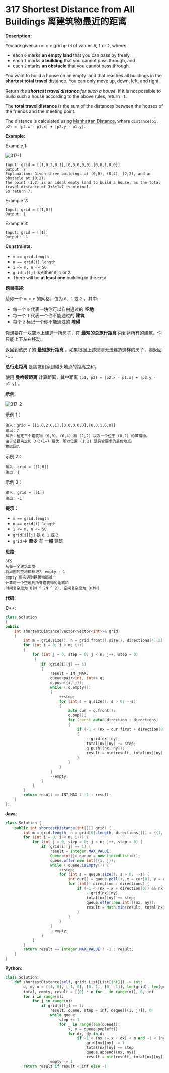 # 317 Shortest Distance from All Buildings 离建筑物最近的距离

__Description:__

You are given an `m x n` grid `grid` of values `0`, `1` or `2`, where:

- each `0` marks __an empty land__ that you can pass by freely,
- each `1` marks __a building__ that you cannot pass through, and
- each `2` marks __an obstacle__ that you cannot pass through.

You want to build a house on an empty land that reaches all buildings in the __shortest total travel__ distance. You can only move up, down, left, and right.

Return _the __shortest travel distance__ for such a house._ If it is not possible to build such a house according to the above rules, return `-1`.

The __total travel distance__ is the sum of the distances between the houses of the friends and the meeting point.

The distance is calculated using [Manhattan Distance](http://en.wikipedia.org/wiki/Taxicab_geometry), where `distance(p1, p2) = |p2.x - p1.x| + |p2.y - p1.y|`.

__Example:__

Example 1:

![317-1](https://assets.leetcode.com/uploads/2021/03/14/buildings-grid.jpg)

```text
Input: grid = [[1,0,2,0,1],[0,0,0,0,0],[0,0,1,0,0]]
Output: 7
Explanation: Given three buildings at (0,0), (0,4), (2,2), and an obstacle at (0,2).
The point (1,2) is an ideal empty land to build a house, as the total travel distance of 3+3+1=7 is minimal.
So return 7.
```

Example 2:

```text
Input: grid = [[1,0]]
Output: 1
```

Example 3:

```text
Input: grid = [[1]]
Output: -1
```

__Constraints:__

- `m == grid.length`
- `n == grid[i].length`
- `1 <= m, n <= 50`
- `grid[i][j]` is either `0`, `1` or `2`.
- There will be __at least one__ building in the `grid`.

__题目描述:__

给你一个 `m × n` 的网格，值为 `0`、`1` 或 `2` ，其中:

- 每一个 `0` 代表一块你可以自由通过的 __空地__
- 每一个 `1` 代表一个你不能通过的 __建筑__
- 每个 `2` 标记一个你不能通过的 __障碍__

你想要在一块空地上建造一所房子，在 __最短的总旅行距离__ 内到达所有的建筑。你只能上下左右移动。

返回到该房子的 __最短旅行距离__ 。如果根据上述规则无法建造这样的房子，则返回 `-1` 。

__总行走距离__ 是朋友们家到碰头地点的距离之和。

使用 __曼哈顿距离__ 计算距离，其中距离 `(p1, p2) = |p2.x - p1.x| + |p2.y - p1.y|` 。

__示例:__

![317-2](https://assets.leetcode.com/uploads/2021/03/14/buildings-grid.jpg)

示例 1：

```text
输入：grid = [[1,0,2,0,1],[0,0,0,0,0],[0,0,1,0,0]]
输出：7 
解析：给定三个建筑物 (0,0)、(0,4) 和 (2,2) 以及一个位于 (0,2) 的障碍物。
由于总距离之和 3+3+1=7 最优，所以位置 (1,2) 是符合要求的最优地点。
故返回7。
```

示例 2：

```text
输入: grid = [[1,0]]
输出: 1
```

示例 3：

```text
输入: grid = [[1]]
输出: -1
```

__提示：__

- `m == grid.length`
- `n == grid[i].length`
- `1 <= m, n <= 50`
- `grid[i][j]` 是 `0`, `1` 或 `2`.
- `grid` 中 __至少__ 有 __一幢__ 建筑

__思路:__

```text
BFS
从每一个建筑出发
将周围的空地都标记为 empty - 1
empty 每次遇到建筑物都减一
计算每一个空地到所有建筑物的距离和
时间复杂度为 O(M ^ 2N ^ 2), 空间复杂度为 O(MN)
```

__代码:__

__C++__:

```C++
class Solution 
{
public:
    int shortestDistance(vector<vector<int>>& grid) 
    {
        int m = grid.size(), n = grid.front().size(), directions[4][2] = {{1, 0}, {-1, 0}, {0, 1}, {0, -1}}, empty = 0, result = INT_MAX, nx = 0, ny = 0, total[51][51]{0};
        for (int i = 0; i < m; i++) 
        {
            for (int j = 0, step = 0; j < n; j++, step = 0)
             {
                if (grid[i][j] == 1) 
                {
                    result = INT_MAX;
                    queue<pair<int, int>> q;
                    q.push({i, j});
                    while (!q.empty()) 
                    {
                        ++step;
                        for (int s = q.size(); s > 0; --s) 
                        {
                            auto cur = q.front();
                            q.pop();
                            for (const auto& direction : directions) 
                            {
                                if (-1 < (nx = cur.first + direction[0]) and nx < m and -1 < (ny = cur.second + direction[1]) and ny < n and grid[nx][ny] == empty) 
                                {
                                    --grid[nx][ny];
                                    total[nx][ny] += step;
                                    q.push({nx, ny});
                                    result = min(result, total[nx][ny]);
                                }
                            }
                        }
                    }
                    --empty;
                }
            }
        }
        return result == INT_MAX ? -1 : result;
    }
};
```

__Java__:

```Java
class Solution {
    public int shortestDistance(int[][] grid) {
        int m = grid.length, n = grid[0].length, directions[][] = {{1, 0}, {-1, 0}, {0, 1}, {0, -1}}, total[][] = new int[m][n], empty = 0, result = Integer.MAX_VALUE, nx = 0, ny = 0;
        for (int i = 0; i < m; i++) {
            for (int j = 0, step = 0; j < n; j++, step = 0) {
                if (grid[i][j] == 1) {
                    result = Integer.MAX_VALUE;
                    Queue<int[]> queue = new LinkedList<>();
                    queue.offer(new int[]{i, j});
                    while (!queue.isEmpty()) {
                        ++step;
                        for (int s = queue.size(); s > 0; --s) {
                            int cur[] = queue.poll(), x = cur[0], y = cur[1];
                            for (int[] direction : directions) {
                                if (-1 < (nx = x + direction[0]) && nx < m && -1 < (ny = y + direction[1]) && ny < n && grid[nx][ny] == empty) {
                                    --grid[nx][ny];
                                    total[nx][ny] += step;
                                    queue.offer(new int[]{nx, ny});
                                    result = Math.min(result, total[nx][ny]);
                                }
                            }
                        }
                    }
                    --empty;
                }
            }
        }
        return result == Integer.MAX_VALUE ? -1 : result;
    }
}
```

__Python__:

```Python
class Solution:
    def shortestDistance(self, grid: List[List[int]]) -> int:
        d, m, n = [[1, 0], [-1, 0], [0, 1], [0, -1]], len(grid), len(grid[0])
        total, empty, result = [[0] * n for _ in range(m)], 0, inf
        for i in range(m):
            for j in range(n):
                if grid[i][j] == 1:
                    result, queue, step = inf, deque([(i, j)]), 0
                    while queue:
                        step += 1
                        for _ in range(len(queue)):
                            x, y = queue.popleft()
                            for dx, dy in d:
                                if -1 < (nx := x + dx) < m and -1 < (ny := y + dy) < n and grid[nx][ny] == empty:
                                    grid[nx][ny] -= 1
                                    total[nx][ny] += step
                                    queue.append((nx, ny))
                                    result = min(result, total[nx][ny])
                    empty -= 1
        return result if result < inf else -1
```
